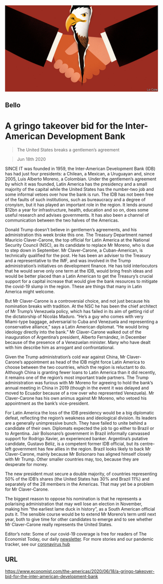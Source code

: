 ![](./images/20200620_AMD001_0.jpg)

## Bello

# A gringo takeover bid for the Inter-American Development Bank

> The United States breaks a gentlemen’s agreement

> Jun 18th 2020

SINCE IT was founded in 1959, the Inter-American Development Bank (IDB) has had just four presidents: a Chilean, a Mexican, a Uruguayan and, since 2005, Luis Alberto Moreno, a Colombian. Under the gentlemen’s agreement by which it was founded, Latin America has the presidency and a small majority of the capital while the United States has the number-two job and some informal vetoes over how the bank is run. The IDB has not been free of the faults of such institutions, such as bureaucracy and a degree of cronyism, but it has played an important role in the region. It lends around $12bn a year for infrastructure, health, education and so on, does some useful research and advises governments. It has also been a channel of communication between the two halves of the Americas.

Donald Trump doesn’t believe in gentlemen’s agreements, and his administration this week broke this one. The Treasury Department named Mauricio Claver-Carone, the top official for Latin America at the National Security Council (NSC), as its candidate to replace Mr Moreno, who is due to step down in September. Mr Claver-Carone, a Cuban-American, is technically qualified for the post. He has been an adviser to the Treasury and a representative to the IMF, and was involved in the Trump administration’s initiatives on development finance. He has told interlocutors that he would serve only one term at the IDB, would bring fresh ideas and would be better placed than a Latin American to get the Treasury’s crucial support for a capital increase that would give the bank resources to mitigate the covid-19 slump in the region. These are things that many in Latin America might welcome.

But Mr Claver-Carone is a controversial choice, and not just because his nomination breaks with tradition. At the NSC he has been the chief architect of Mr Trump’s Venezuela policy, which has failed in its aim of getting rid of the dictatorship of Nicolás Maduro. “He’s a guy who comes with very Miami-type baggage, adversarial to Cuba and Venezuela and representing a conservative alliance,” says a Latin American diplomat. “He would bring ideology directly into the bank.” Mr Claver-Carone walked out of the inauguration of Argentina’s president, Alberto Fernández, in December because of the presence of a Venezuelan minister. Many who have dealt with him describe him as arrogant and confrontational.

Given the Trump administration’s cold war against China, Mr Claver-Carone’s appointment as head of the IDB might force Latin America to choose between the two countries, which the region is reluctant to do. Although China is granting fewer loans to Latin America than it did recently, it remains one of the region’s most important trade partners. The Trump administration was furious with Mr Moreno for agreeing to hold the bank’s annual meeting in China in 2019 (though in the event it was delayed and moved to Ecuador because of a row over who represented Venezuela). Mr Claver-Carone has his own animus against Mr Moreno, who vetoed his appointment as the bank’s vice-president.

For Latin America the loss of the IDB presidency would be a big diplomatic defeat, reflecting the region’s weakness and ideological division. Its leaders are a generally unimpressive bunch. They have failed to unite behind a candidate of their own. Diplomats expected the job to go either to Brazil or to Argentina. Jair Bolsonaro’s government in Brazil informally canvassed support for Rodrigo Xavier, an experienced banker. Argentina’s putative candidate, Gustavo Béliz, is a competent former IDB official, but its centre-left government has few allies in the region. Brazil looks likely to back Mr Claver-Carone, mainly because Mr Bolsonaro has aligned himself closely with Mr Trump. Other smaller countries may, too, because they are desperate for money.

The new president must secure a double majority, of countries representing 50% of the IDB’s shares (the United States has 30% and Brazil 11%) and separately of the 28 members in the Americas. That may yet be a problem for Mr Claver-Carone.

The biggest reason to oppose his nomination is that he represents a polarising administration that may well lose an election in November, making him “the earliest lame duck in history”, as a South American official puts it. The sensible course would be to extend Mr Moreno’s term until next year, both to give time for other candidates to emerge and to see whether Mr Claver-Carone really represents the United States.

Editor’s note: Some of our covid-19 coverage is free for readers of The Economist Today, our daily [newsletter](https://www.economist.com/https://my.economist.com/user#newsletter). For more stories and our pandemic tracker, see our [coronavirus hub](https://www.economist.com//news/2020/03/11/the-economists-coverage-of-the-coronavirus)

## URL

https://www.economist.com/the-americas/2020/06/18/a-gringo-takeover-bid-for-the-inter-american-development-bank
